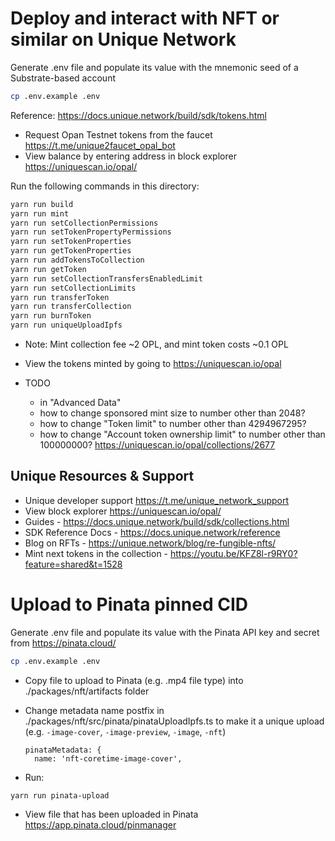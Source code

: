 # Deploy and interact with NFT or similar on Unique Network

Generate .env file and populate its value with the mnemonic seed of a Substrate-based account
```bash
cp .env.example .env
```

Reference: https://docs.unique.network/build/sdk/tokens.html

* Request Opan Testnet tokens from the faucet https://t.me/unique2faucet_opal_bot
* View balance by entering address in block explorer https://uniquescan.io/opal/

Run the following commands in this directory:
```bash
yarn run build
yarn run mint
yarn run setCollectionPermissions
yarn run setTokenPropertyPermissions
yarn run setTokenProperties
yarn run getTokenProperties
yarn run addTokensToCollection
yarn run getToken
yarn run setCollectionTransfersEnabledLimit
yarn run setCollectionLimits
yarn run transferToken
yarn run transferCollection
yarn run burnToken
yarn run uniqueUploadIpfs
```
* Note: Mint collection fee ~2 OPL, and mint token costs ~0.1 OPL
* View the tokens minted by going to https://uniquescan.io/opal

* TODO
  * in "Advanced Data"
  * how to change sponsored mint size to number other than 2048? 
  * how to change "Token limit" to number other than 4294967295?
  * how to change "Account token ownership limit" to number other than 100000000?
  https://uniquescan.io/opal/collections/2677

## Unique Resources & Support

* Unique developer support https://t.me/unique_network_support
* View block explorer https://uniquescan.io/opal/
* Guides - https://docs.unique.network/build/sdk/collections.html
* SDK Reference Docs - https://docs.unique.network/reference
* Blog on RFTs - https://unique.network/blog/re-fungible-nfts/
* Mint next tokens in the collection - https://youtu.be/KFZ8l-r9RY0?feature=shared&t=1528

# Upload to Pinata pinned CID

Generate .env file and populate its value with the Pinata API key and secret from https://pinata.cloud/
```bash
cp .env.example .env
```

* Copy file to upload to Pinata (e.g. .mp4 file type) into ./packages/nft/artifacts folder
* Change metadata name postfix in ./packages/nft/src/pinata/pinataUploadIpfs.ts to make it a unique upload (e.g. `-image-cover`, `-image-preview`, `-image`, `-nft`)
  ```
  pinataMetadata: {
    name: 'nft-coretime-image-cover',
  ```

* Run:
```
yarn run pinata-upload
```
* View file that has been uploaded in Pinata https://app.pinata.cloud/pinmanager
